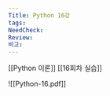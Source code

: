 ```yaml
---
Title: Python 16강
tags: 
NeedCheck: 
Review: 
비고:
---
```

[[Python 이론]]
[[16회차 실습]]

![[Python-16.pdf]]